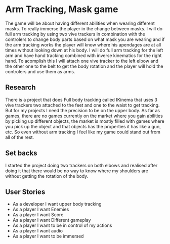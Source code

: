 # Arm Tracking, Mask game

The game will be about having different abilities when wearing different masks. To really immerse the player in the change between masks. I will do full arm tracking by using two vive trackers in combination with the controlers to change body parts based on what mask you are wearing and if the arm tracking works the player will know where his apendages are at all times without looking down at his body. I will do full arm tracking for the left arm and have hand tracking combined with inverse kinematics for the right hand. To acomplish this I will attach one vive tracker to the left elbow and the other one to the belt to get the body rotation and the player will hold the controlers and use them as arms.

## Research
There is a project that does Full body tracking called IKinema that uses 3 vive trackers two attached to the feet and one to the waist to get tracking. But for my projects I need the precision to be on the upper body. 
As far as games, there are no games currently on the market where you gain abilities by picking up different objects, the market is mostly filled with games where you pick up the object and that objects has the properties it has like a gun, etc.
So even without arm tracking I feel like my game could stand out from all of the rest.

## Set backs
I started the project doing two trackers on both elbows and realised after doing it that there would be no way to know where my shoulders are without getting the rotation of the body.

## User Stories

* As a developer I want upper body tracking
* As a player I want Enemies
* As a player I want Score
* As a player I want Different gameplay
* As a player I want to be in control of my actions
* As a player I want audio
* As a player I want to be immersed
